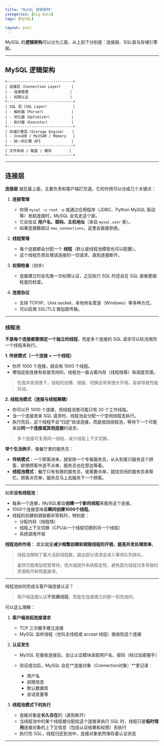 ```yaml
---
title: "MySQL 逻辑架构"
categories: [big data]
tags: [MySQL]

layout: post
---
```


MySQL 的**逻辑架构**可以分为三层，从上到下分别是：连接层、SQL层与存储引擎层。

---

## MySQL 逻辑架构

```
+------------------------------+
| 连接层（Connection Layer）    |
| - 连接管理                   |
| - 权限认证                   |
+------------------------------+
| SQL 层（SQL Layer）           |
| - 解析器（Parser）            |
| - 优化器（Optimizer）         |
| - 执行器（Executor）          |
+------------------------------+
| 存储引擎层（Storage Engine）   |
| - InnoDB / MyISAM / Memory   |
| - 统一的引擎 API              |
+------------------------------+
| 文件系统 / 磁盘 / 缓存        |
+------------------------------+
```

---

## 连接层

**连接层** 就在最上面，主要负责和客户端打交道。它的作用可以分成几个关键点：

1. **连接管理**

   * 你用 `mysql -u root -p` 或通过应用程序（JDBC、Python MySQL 驱动等）发起连接时，MySQL 会先走这个层。
   * 它会验证 **用户名、密码、主机地址**（来自 `mysql.user` 表）。
   * 如果连接数超过 `max_connections`，这里会直接拒绝。

2. **线程管理**

   * 每个连接都会分配一个 **线程**（默认是线程池模型也可以配置）。
   * 这个线程负责处理该连接的一切请求，直到连接断开。

3. **权限检查**（初步）

   * 连接建立时会先做一次权限认证，之后执行 SQL 时还会在 SQL 层做更细粒度的检查。

4. **连接协议**

   * 支持 TCP/IP、Unix socket、本地命名管道（Windows）等多种方式。
   * 可以启用 SSL/TLS 做加密传输。

---

### 线程池

**不是每个连接都要绑定一个独立的线程**，而是多个连接的 SQL 请求可以轮流用同一个线程来执行。

**1. 传统模式（一个连接 = 一个线程）**

* 你开 1000 个连接，就会有 1000 个线程。
* 哪怕这些连接有些是空闲的，线程也一直占着内存（线程栈等）和调度资源。

> 在高并发场景下，线程的创建、销毁、切换会带来很大开销，容易导致性能抖动。

**2. 线程池模式（连接与线程解耦）**

* 你可以开 1000 个连接，但线程池里可能只有 20 个工作线程。
* 当一个连接发来 SQL 请求时，线程池会分配一个空闲线程去执行。
* 执行完后，这个线程不会“归还”给该连接，而是放回线程池，等待下一个可能来自**同一个连接或其他连接**的请求。

> 多个连接可复用同一线程，减少线程上下文切换。

**举个生活例子**，像餐厅里的服务员：

* **传统模式**：一个顾客进来，就安排一个专属服务员，从头到尾只服务这个顾客，即使顾客中途不点单，服务员也在旁边等着。
* **线程池模式**：餐厅只有有限的服务员，谁需要点单，就找空闲的服务员来帮忙。顾客点完单，服务员马上去服务下一个顾客。

---

如果**没有线程池**：

* 每来一个连接，MySQL都会**创建一个新的线程**来服务这个连接。
* 1000个连接意味着**瞬间创建1000个线程**。
* 线程的创建和销毁都非常耗时，特别是：
  * 分配内存（线程栈）
  * 线程上下文切换（CPU从一个线程切换到另一个线程）
  * 系统调用开销

**线程池的作用**：
其实就是**减少频繁创建和销毁线程的开销，提高并发处理效率**。

> 线程池限制了最大活跃线程数，超出部分请求会进入等待队列排队。
> 
> 虽然可能增加短暂等待，但大幅提升系统稳定性，避免因为线程过多导致的资源耗尽和性能崩溃。

---

线程池如何完成与客户端连接认证？

> 客户端连接认证**不依赖线程**，而是在连接建立的那一刻完成的。

可以这么理解：

1. **客户端发起连接请求**

   * TCP 三次握手建立连接
   * MySQL 监听线程（也叫主线程或 accept 线程）接收到这个连接

2. **认证发生**

   * MySQL 在接收连接后，会让认证模块读取用户名、密码（经过加密握手）
   * 验证成功后，MySQL 会在\*\*连接对象（Connection对象）\*\*里记录：

     * 用户名
     * 权限信息
     * 默认数据库
     * 会话变量等

3. **线程池模式下的执行**

   * 连接对象是**长久存在**的（直到断开）
   * 当线程池中的某个线程被分配给这个连接来执行 SQL 时，线程只是**临时借用**连接对象的上下文信息（包括认证结果和权限）去执行
   * 执行完 SQL，线程归还到池中，连接对象依然保存着认证状态

---
